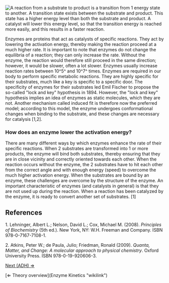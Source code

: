 ![A reaction from a substrate to product is a transition from 1 energy
state to another. A transition state exists between the substrate and
product. This state has a higher energy level than both the substrate
and product. A catalyst will lower this energy level, so that the
transition energy is reached more easily, and this results in a faster
reaction.](ActivationEnergy.png "A reaction from a substrate to product is a transition from 1 energy state to another. A transition state exists between the substrate and product. This state has a higher energy level than both the substrate and product. A catalyst will lower this energy level, so that the transition energy is reached more easily, and this results in a faster reaction.")

Enzymes are proteins that act as catalysts of specific reactions. They
act by lowering the activation energy, thereby making the reaction
proceed at a much higher rate. It is important to note that enzymes do
not change the equilibria of a reaction; they can only increase the
rate. Without the enzyme, the reaction would therefore still proceed in
the same direction; however, it would be slower, often a lot slower.
Enzymes usually increase reaction rates between 10^5^ and 10^7^ times.
Enzymes are required in our body to perform specific metabolic
reactions. They are highly specific for their substrates, much like a
key is specific to a specific door. The specificity of enzymes for their
substrates led Emil Fischer to propose the so-called "lock and key"
hypothesis in 1894. However, the "lock and key" hypothesis implies an
idea of enzymes as static molecules, which they are not. Another
mechanism called induced fit is therefore now the preferred model;
according to this model, the enzyme undergoes conformational changes
when binding to the substrate, and these changes are necessary for
catalysis [1,2].

### How does an enzyme lower the activation energy?

There are many different ways by which enzymes enhance the rate of their
specific reactions. When 2 substrates are transformed into 1 or more
products, the enzyme will bind both substrates, thereby ensuring that
they are in close vicinity and correctly oriented towards each other.
When the reaction occurs without the enzyme, the 2 substrates have to
hit each other from the correct angle and with enough energy (speed) to
overcome the much higher activation energy. When the substrates are
bound by an enzyme, these challenges are overcome by the structure of
the enzyme. An important characteristic of enzymes (and catalysts in
general) is that they are not used up during the reaction. When a
reaction has been catalyzed by the enzyme, it is ready to convert
another set of substrates. [1]

References
----------

1\. Lehninger, Albert L.; Nelson, David L.; Cox, Michael M. (2008).
*Principles of Biochemistry* (5th ed.). New York, NY: W.H. Freeman and
Company. ISBN 978-0-7167-7108-1.

2\. Atkins, Peter W.; de Paula, Julio; Friedman, Ronald (2009). *Quanta,
Matter, and Change: A molecular approach to physical chemistry*. Oxford
University Press. ISBN 978-0-19-920606-3.

[Next (ADH) ⇒](ADH "wikilink")

[⇐ Theory overview](Enzyme Kinetics "wikilink")

